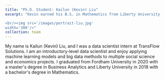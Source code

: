 ```yaml
---
title: "Ph.D. Student: Kailun (Kevin) Liu"
excerpt: "Kevin earned his B.S. in Mathematics from Liberty University (Class of 2018) and then pursued an M.S. degree in Business Analytics from Fordham Univeristy (Class of 2020). He is currently enrolled as a Ph.D. student starting in Spring 2023. Expected graduation: TBD. 

<br/><img src='/images/portrait-liu.jpg' 
width='300'/>"
collection: team
---
```


My name is Kailun (Kevin) Liu, and I was a data scientist intern at TransFlow Solutions. I am an introductory-level data scientist and enjoy applying machine learning models and big data methods to multiple social science and economics projects. I graduated from Fordham University in 2020 with a master's degree in Business Analytics and Liberty University in 2018 with a bachelor's degree in Mathematics.